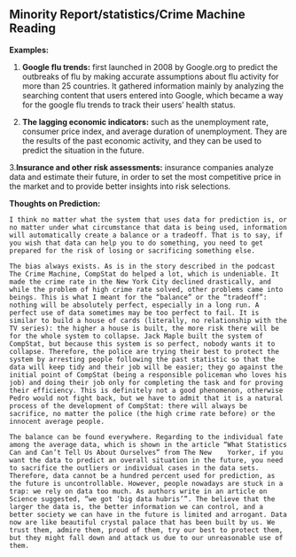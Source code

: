 ## Minority Report/statistics/Crime Machine Reading

**Examples:**

1.	**Google flu trends:** first launched in 2008 by Google.org to predict the outbreaks of flu by making accurate assumptions about flu activity for more than 25 countries. It gathered information mainly by analyzing the searching content that users entered into Google, which became a way for the google flu trends to track their users’ health status.

2.	**The lagging economic indicators:** such as the unemployment rate, consumer price index, and average duration of unemployment. They are the results of the past economic activity, and they can be used to predict the situation in the future.

3.**Insurance and other risk assessments:** insurance companies analyze data and estimate their future, in order to set the most competitive price in the market and to provide better insights into risk selections.

**Thoughts on Prediction:**

	I think no matter what the system that uses data for prediction is, or no matter under what circumstance that data is being used, information will automatically create a balance or a tradeoff. That is to say, if you wish that data can help you to do something, you need to get prepared for the risk of losing or sacrificing something else.

	The bias always exists. As is in the story described in the podcast The Crime Machine, CompStat do helped a lot, which is undeniable. It made the crime rate in the New York City declined drastically, and while the problem of high crime rate solved, other problems came into beings. This is what I meant for the “balance” or the “tradeoff”: nothing will be absolutely perfect, especially in a long run. A perfect use of data sometimes may be too perfect to fail. It is similar to build a house of cards (literally, no relationship with the TV series): the higher a house is built, the more risk there will be for the whole system to collapse. Jack Maple built the system of CompStat, but because this system is so perfect, nobody wants it to collapse. Therefore, the police are trying their best to protect the system by arresting people following the past statistic so that the data will keep tidy and their job will be easier; they go against the initial point of CompStat (being a responsible policeman who loves his job) and doing their job only for completing the task and for proving their efficiency. This is definitely not a good phenomenon, otherwise Pedro would not fight back, but we have to admit that it is a natural process of the development of CompStat: there will always be sacrifice, no matter the police (the high crime rate before) or the innocent average people.

	The balance can be found everywhere. Regarding to the individual fate among the average data, which is shown in the article “What Statistics Can and Can’t Tell Us About Ourselves” from The New	Yorker, if you want the data to predict an overall situation in the future, you need to sacrifice the outliers or individual cases in the data sets. Therefore, data cannot be a hundred percent used for prediction, as the future is uncontrollable. However, people nowadays are stuck in a trap: we rely on data too much. As authors write in an article on Science suggested, “we got ‘big data hubris’”. The believe that the larger the data is, the better information we can control, and a better society we can have in the future is limited and arrogant. Data now are like beautiful crystal palace that has been built by us. We trust them, admire them, proud of them, try our best to protect them, but they might fall down and attack us due to our unreasonable use of them.
